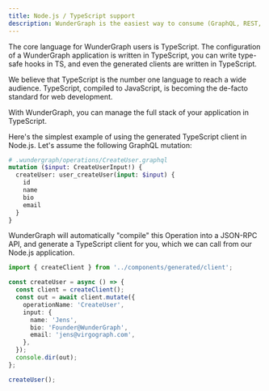 ```yaml
---
title: Node.js / TypeScript support
description: WunderGraph is the easiest way to consume (GraphQL, REST, ...) APIs in Node.js / TypeScript.
---
```


The core language for WunderGraph users is TypeScript.
The configuration of a WunderGraph application is written in TypeScript,
you can write type-safe hooks in TS,
and even the generated clients are written in TypeScript.

We believe that TypeScript is the number one language to reach a wide audience.
TypeScript, compiled to JavaScript, is becoming the de-facto standard for web development.

With WunderGraph, you can manage the full stack of your application in TypeScript.

Here's the simplest example of using the generated TypeScript client in Node.js.
Let's assume the following GraphQL mutation:

```graphql
# .wundergraph/operations/CreateUser.graphql
mutation ($input: CreateUserInput!) {
  createUser: user_createUser(input: $input) {
    id
    name
    bio
    email
  }
}
```

WunderGraph will automatically "compile" this Operation into a JSON-RPC API,
and generate a TypeScript client for you,
which we can call from our Node.js application.

```ts
import { createClient } from '../components/generated/client';

const createUser = async () => {
  const client = createClient();
  const out = await client.mutate({
    operationName: 'CreateUser',
    input: {
      name: 'Jens',
      bio: 'Founder@WunderGraph',
      email: 'jens@virgograph.com',
    },
  });
  console.dir(out);
};

createUser();
```
